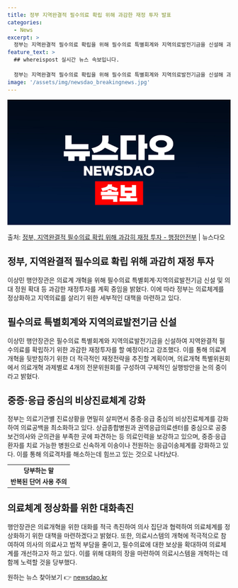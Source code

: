 ```yaml
---
title: 정부 지역완결적 필수의료 확립 위해 과감한 재정 투자 발표
categories:
  - News
excerpt: >
  정부는 지역완결적 필수의료 확립을 위해 필수의료 특별회계와 지역의료발전기금을 신설해 과감한 재정투자를 할 계…
feature_text: >
  ## whereispost 실시간 뉴스 속보입니다.

  정부는 지역완결적 필수의료 확립을 위해 필수의료 특별회계와 지역의료발전기금을 신설해 과감한 재정투자를 할 계…
image: '/assets/img/newsdao_breakingnews.jpg'
---
```


![뉴스다오 속보](/assets/img/newsdao_breakingnews.jpg)

<p>출처: <a href="https://newsdao.kr/3898" rel="dofollow">정부, 지역완결적 필수의료 확립 위해 과감히 재정 투자 - 행정안전부</a> | 뉴스다오</p>

<h2 data-ke-size="size26">정부, 지역완결적 필수의료 확립 위해 과감히 재정 투자</h2>
<p data-ke-size="size16">이상민 행안장관은 의료계 개혁을 위해 필수의료 특별회계·지역의료발전기금 신설 및 의대 정원 확대 등 과감한 재정투자를 계획 중임을 밝혔다. 이에 따라 정부는 의료체계를 정상화하고 지역의료를 살리기 위한 세부적인 대책을 마련하고 있다.</p>

<h2 data-ke-size="size26">필수의료 특별회계와 지역의료발전기금 신설</h2>
<p data-ke-size="size16">이상민 행안장관은 필수의료 특별회계와 지역의료발전기금을 신설하여 지역완결적 필수의료를 확립하기 위한 과감한 재정투자를 할 예정이라고 강조했다. 이를 통해 의료계 개혁을 뒷받침하기 위한 더 적극적인 재정전략을 추진할 계획이며, 의료개혁 특별위원회에서 의료개혁 과제별로 4개의 전문위원회를 구성하여 구체적인 실행방안을 논의 중이라고 밝혔다.</p>

<h2 data-ke-size="size26">중증·응급 중심의 비상진료체계 강화</h2>
<p data-ke-size="size16">정부는 의료기관별 진료상황을 면밀히 살피면서 중증·응급 중심의 비상진료체계를 강화하여 의료공백을 최소화하고 있다. 상급종합병원과 권역응급의료센터를 중심으로 공중보건의사와 군의관을 부족한 곳에 파견하는 등 의료인력을 보강하고 있으며, 중증·응급 환자를 치료 가능한 병원으로 신속하게 이송이나 전원하는 응급이송체계를 강화하고 있다. 이를 통해 의료격차를 해소하는데 힘쓰고 있는 것으로 나타났다.</p>

<table>
	<tr>
		<td style="text-align: center; height: 17px;"><b>당부하는 말<br></b></td>
	</tr>
	<tr>
		<td style="text-align: center; height: 17px;"><b>반복된 단어 사용 주의</b></td>
	</tr>
</table>

<h2 data-ke-size="size26">의료체계 정상화를 위한 대화촉진</h2>
<p data-ke-size="size16">행안장관은 의료개혁을 위한 대화를 적극 촉진하여 의사 집단과 협력하여 의료체계를 정상화하기 위한 대책을 마련하겠다고 밝혔다. 또한, 의료시스템의 개혁에 적극적으로 참여하여 의사의 의료사고 법적 부담을 줄이고, 필수의료에 대한 보상을 확대하여 의료체계를 개선하고자 하고 있다. 이를 위해 대화의 장을 마련하여 의료시스템을 개혁하는 데 함께 노력할 것을 당부했다.</p>
 

원하는 뉴스 찾아보기 👉 <a href="https://newsdao.kr" rel="dofollow">newsdao.kr</a>


